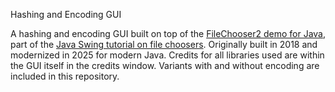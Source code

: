 Hashing and Encoding GUI

A hashing and encoding GUI built on top of the [FileChooser2 demo for Java](https://docs.oracle.com/javase/tutorial/uiswing/examples/components/index.html#FileChooserDemo2), part of the [Java Swing tutorial on file choosers](https://docs.oracle.com/javase/tutorial/uiswing/components/filechooser.html).
Originally built in 2018 and modernized in 2025 for modern Java. Credits for all libraries used are within the GUI itself in the credits window.
Variants with and without encoding are included in this repository.

